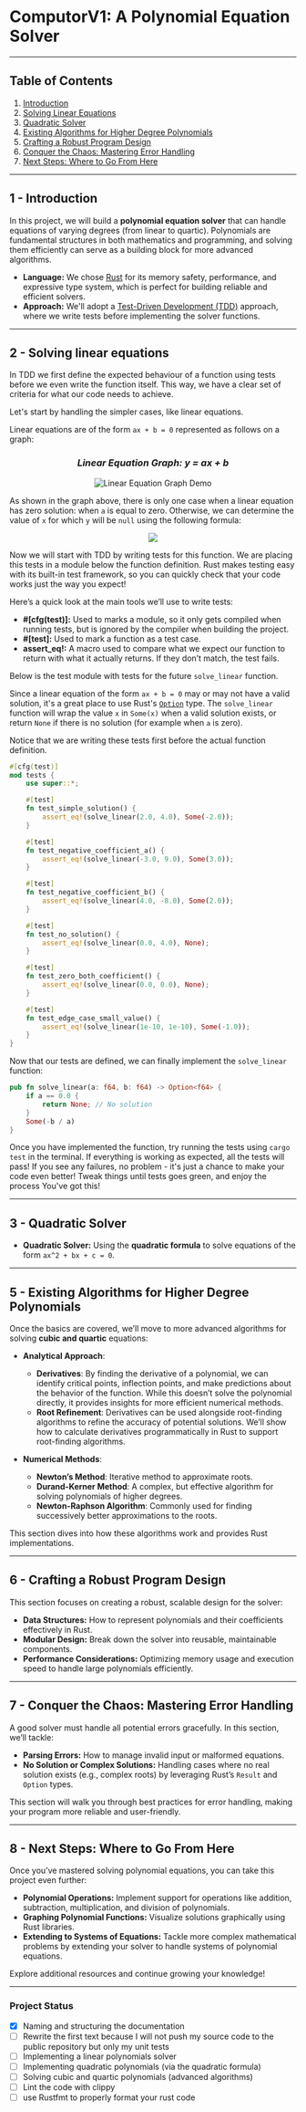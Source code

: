 # **ComputorV1: A Polynomial Equation Solver**

---

## **Table of Contents**
1. [Introduction](#1---introduction)
2. [Solving Linear Equations](#2---solving-linear-equations)
3. [Quadratic Solver](#3---quadratic-solver)
4. [Existing Algorithms for Higher Degree Polynomials](#5---existing-algorithms-for-higher-degree-polynomials)
5. [Crafting a Robust Program Design](#6---crafting-a-robust-program-design)
6. [Conquer the Chaos: Mastering Error Handling](#7---conquer-the-chaos-mastering-error-handling)
7. [Next Steps: Where to Go From Here](#8---next-steps-where-to-go-from-here)

---

## **1 - Introduction**

In this project, we will build a **polynomial equation solver** that can handle equations of varying degrees (from linear to quartic). Polynomials are fundamental structures in both mathematics and programming, and solving them efficiently can serve as a building block for more advanced algorithms.

- **Language:** We chose [Rust](https://doc.rust-lang.org/book/title-page.html) for its memory safety, performance, and expressive type system, which is perfect for building reliable and efficient solvers.
- **Approach:** We'll adopt a [Test-Driven Development (TDD)](https://en.wikipedia.org/wiki/Test-driven_development) approach, where we write tests before implementing the solver functions.
---

## **2 - Solving linear equations**

In TDD we first define the expected behaviour of a function using tests before we even write the function itself.
This way, we have a clear set of criteria for what our code needs to achieve.

Let's start by handling the simpler cases, like linear equations.

Linear equations are of the form `ax + b = 0` represented as follows on a graph: 


<div align="center">
  <h3><i>Linear Equation Graph: y = ax + b</i></h3>
  <img src="assets/linear_equation.gif" alt="Linear Equation Graph Demo">
</div>

As shown in the graph above, there is only one case when a linear equation has zero solution: when `a` is equal to zero.
Otherwise, we can determine the value of `x` for which `y` will be `null` using the following formula:

<div align="center">
  <img src="https://latex.codecogs.com/svg.image?\inline&space;\LARGE&space;{\color{White}\mathbf{x=-\frac{b}{a}}}">
</div>

Now we will start with TDD by writing tests for this function.
We are placing this tests in a module below the function definition.
Rust makes testing easy with its built-in test framework, so you can quickly check that your code works just the way you expect!

Here’s a quick look at the main tools we’ll use to write tests:

- **#[cfg(test)]:** Used to marks a module, so it only gets compiled when running tests, but is ignored by the compiler when building the project.
- **#[test]:** Used to mark a function as a test case.
- **assert_eq!:** A macro used to compare what we expect our function to return with what it actually returns. If they don’t match, the test fails.

Below is the test module with tests for the future `solve_linear` function.

Since a linear equation of the form  `ax + b = 0` may or may not have a valid solution, it's a great place to use Rust's [`Option`](https://doc.rust-lang.org/book/ch06-01-defining-an-enum.html#the-option-enum-and-its-advantages-over-null-values) type.
The `solve_linear` function will wrap the value `x` in `Some(x)` when a valid solution exists, or return `None` if there is no solution (for example when `a` is zero).

Notice that we are writing these tests first before the actual function definition.

```rust
#[cfg(test)]
mod tests {
    use super::*;

    #[test]
    fn test_simple_solution() {
        assert_eq!(solve_linear(2.0, 4.0), Some(-2.0));
    }

    #[test]
    fn test_negative_coefficient_a() {
        assert_eq!(solve_linear(-3.0, 9.0), Some(3.0));
    }

    #[test]
    fn test_negative_coefficient_b() {
        assert_eq!(solve_linear(4.0, -8.0), Some(2.0));
    }

    #[test]
    fn test_no_solution() {
        assert_eq!(solve_linear(0.0, 4.0), None);
    }

    #[test]
    fn test_zero_both_coefficient() {
        assert_eq!(solve_linear(0.0, 0.0), None);
    }

    #[test]
    fn test_edge_case_small_value() {
        assert_eq!(solve_linear(1e-10, 1e-10), Some(-1.0));
    }
}
```

Now that our tests are defined, we can finally implement the `solve_linear` function:

```rust
pub fn solve_linear(a: f64, b: f64) -> Option<f64> {
    if a == 0.0 {
        return None; // No solution
    }
    Some(-b / a)
}
```

Once you have implemented the function, try running the tests using `cargo test` in the terminal.
If everything is working as expected, all the tests will pass! If you see any failures, no problem - it's just a chance
to make your code even better! Tweak things until tests goes green, and enjoy the process You've got this!

---

## **3 - Quadratic Solver**

- **Quadratic Solver:** Using the **quadratic formula** to solve equations of the form `ax^2 + bx + c = 0`.

---

## **5 - Existing Algorithms for Higher Degree Polynomials**

Once the basics are covered, we’ll move to more advanced algorithms for solving **cubic and quartic** equations:
- **Analytical Approach**:
    - **Derivatives**: By finding the derivative of a polynomial, we can identify critical points, inflection points, and make predictions about the behavior of the function. While this doesn’t solve the polynomial directly, it provides insights for more efficient numerical methods.
    - **Root Refinement**: Derivatives can be used alongside root-finding algorithms to refine the accuracy of potential solutions. We’ll show how to calculate derivatives programmatically in Rust to support root-finding algorithms.

- **Numerical Methods**:
    - **Newton’s Method**: Iterative method to approximate roots.
    - **Durand-Kerner Method**: A complex, but effective algorithm for solving polynomials of higher degrees.
    - **Newton-Raphson Algorithm**: Commonly used for finding successively better approximations to the roots.

This section dives into how these algorithms work and provides Rust implementations.

---

## **6 - Crafting a Robust Program Design**

This section focuses on creating a robust, scalable design for the solver:
- **Data Structures:** How to represent polynomials and their coefficients effectively in Rust.
- **Modular Design:** Break down the solver into reusable, maintainable components.
- **Performance Considerations:** Optimizing memory usage and execution speed to handle large polynomials efficiently.

---

## **7 - Conquer the Chaos: Mastering Error Handling**

A good solver must handle all potential errors gracefully. In this section, we’ll tackle:
- **Parsing Errors:** How to manage invalid input or malformed equations.
- **No Solution or Complex Solutions:** Handling cases where no real solution exists (e.g., complex roots) by leveraging Rust’s `Result` and `Option` types.

This section will walk you through best practices for error handling, making your program more reliable and user-friendly.

---

## **8 - Next Steps: Where to Go From Here**

Once you’ve mastered solving polynomial equations, you can take this project even further:
- **Polynomial Operations:** Implement support for operations like addition, subtraction, multiplication, and division of polynomials.
- **Graphing Polynomial Functions:** Visualize solutions graphically using Rust libraries.
- **Extending to Systems of Equations:** Tackle more complex mathematical problems by extending your solver to handle systems of polynomial equations.

Explore additional resources and continue growing your knowledge!

---

### **Project Status**
- [x] Naming and structuring the documentation
- [ ] Rewrite the first text because I will not push my source code to the public repository but only my unit tests
- [ ] Implementing a linear polynomials solver
- [ ] Implementing quadratic polynomials (via the quadratic formula)
- [ ] Solving cubic and quartic polynomials (advanced algorithms)
- [ ] Lint the code with clippy
- [ ] use Rustfmt to properly format your rust code
